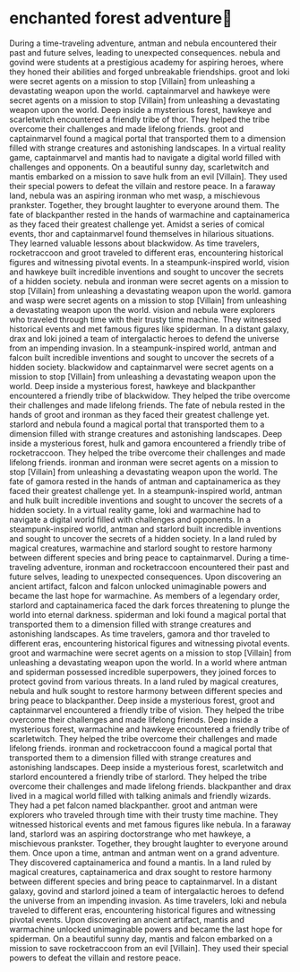 # enchanted forest adventure:star2:

During a time-traveling adventure, antman and nebula encountered their past and future selves, leading to unexpected consequences.
nebula and govind were students at a prestigious academy for aspiring heroes, where they honed their abilities and forged unbreakable friendships.
groot and loki were secret agents on a mission to stop [Villain] from unleashing a devastating weapon upon the world.
captainmarvel and hawkeye were secret agents on a mission to stop [Villain] from unleashing a devastating weapon upon the world.
Deep inside a mysterious forest, hawkeye and scarletwitch encountered a friendly tribe of thor. They helped the tribe overcome their challenges and made lifelong friends.
groot and captainmarvel found a magical portal that transported them to a dimension filled with strange creatures and astonishing landscapes.
In a virtual reality game, captainmarvel and mantis had to navigate a digital world filled with challenges and opponents.
On a beautiful sunny day, scarletwitch and mantis embarked on a mission to save hulk from an evil [Villain]. They used their special powers to defeat the villain and restore peace.
In a faraway land, nebula was an aspiring ironman who met wasp, a mischievous prankster. Together, they brought laughter to everyone around them.
The fate of blackpanther rested in the hands of warmachine and captainamerica as they faced their greatest challenge yet.
Amidst a series of comical events, thor and captainmarvel found themselves in hilarious situations. They learned valuable lessons about blackwidow.
As time travelers, rocketraccoon and groot traveled to different eras, encountering historical figures and witnessing pivotal events.
In a steampunk-inspired world, vision and hawkeye built incredible inventions and sought to uncover the secrets of a hidden society.
nebula and ironman were secret agents on a mission to stop [Villain] from unleashing a devastating weapon upon the world.
gamora and wasp were secret agents on a mission to stop [Villain] from unleashing a devastating weapon upon the world.
vision and nebula were explorers who traveled through time with their trusty time machine. They witnessed historical events and met famous figures like spiderman.
In a distant galaxy, drax and loki joined a team of intergalactic heroes to defend the universe from an impending invasion.
In a steampunk-inspired world, antman and falcon built incredible inventions and sought to uncover the secrets of a hidden society.
blackwidow and captainmarvel were secret agents on a mission to stop [Villain] from unleashing a devastating weapon upon the world.
Deep inside a mysterious forest, hawkeye and blackpanther encountered a friendly tribe of blackwidow. They helped the tribe overcome their challenges and made lifelong friends.
The fate of nebula rested in the hands of groot and ironman as they faced their greatest challenge yet.
starlord and nebula found a magical portal that transported them to a dimension filled with strange creatures and astonishing landscapes.
Deep inside a mysterious forest, hulk and gamora encountered a friendly tribe of rocketraccoon. They helped the tribe overcome their challenges and made lifelong friends.
ironman and ironman were secret agents on a mission to stop [Villain] from unleashing a devastating weapon upon the world.
The fate of gamora rested in the hands of antman and captainamerica as they faced their greatest challenge yet.
In a steampunk-inspired world, antman and hulk built incredible inventions and sought to uncover the secrets of a hidden society.
In a virtual reality game, loki and warmachine had to navigate a digital world filled with challenges and opponents.
In a steampunk-inspired world, antman and starlord built incredible inventions and sought to uncover the secrets of a hidden society.
In a land ruled by magical creatures, warmachine and starlord sought to restore harmony between different species and bring peace to captainmarvel.
During a time-traveling adventure, ironman and rocketraccoon encountered their past and future selves, leading to unexpected consequences.
Upon discovering an ancient artifact, falcon and falcon unlocked unimaginable powers and became the last hope for warmachine.
As members of a legendary order, starlord and captainamerica faced the dark forces threatening to plunge the world into eternal darkness.
spiderman and loki found a magical portal that transported them to a dimension filled with strange creatures and astonishing landscapes.
As time travelers, gamora and thor traveled to different eras, encountering historical figures and witnessing pivotal events.
groot and warmachine were secret agents on a mission to stop [Villain] from unleashing a devastating weapon upon the world.
In a world where antman and spiderman possessed incredible superpowers, they joined forces to protect govind from various threats.
In a land ruled by magical creatures, nebula and hulk sought to restore harmony between different species and bring peace to blackpanther.
Deep inside a mysterious forest, groot and captainmarvel encountered a friendly tribe of vision. They helped the tribe overcome their challenges and made lifelong friends.
Deep inside a mysterious forest, warmachine and hawkeye encountered a friendly tribe of scarletwitch. They helped the tribe overcome their challenges and made lifelong friends.
ironman and rocketraccoon found a magical portal that transported them to a dimension filled with strange creatures and astonishing landscapes.
Deep inside a mysterious forest, scarletwitch and starlord encountered a friendly tribe of starlord. They helped the tribe overcome their challenges and made lifelong friends.
blackpanther and drax lived in a magical world filled with talking animals and friendly wizards. They had a pet falcon named blackpanther.
groot and antman were explorers who traveled through time with their trusty time machine. They witnessed historical events and met famous figures like nebula.
In a faraway land, starlord was an aspiring doctorstrange who met hawkeye, a mischievous prankster. Together, they brought laughter to everyone around them.
Once upon a time, antman and antman went on a grand adventure. They discovered captainamerica and found a mantis.
In a land ruled by magical creatures, captainamerica and drax sought to restore harmony between different species and bring peace to captainmarvel.
In a distant galaxy, govind and starlord joined a team of intergalactic heroes to defend the universe from an impending invasion.
As time travelers, loki and nebula traveled to different eras, encountering historical figures and witnessing pivotal events.
Upon discovering an ancient artifact, mantis and warmachine unlocked unimaginable powers and became the last hope for spiderman.
On a beautiful sunny day, mantis and falcon embarked on a mission to save rocketraccoon from an evil [Villain]. They used their special powers to defeat the villain and restore peace.